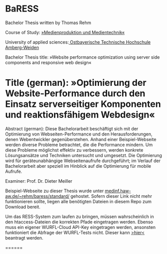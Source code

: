 BaRESS
======

Bachelor Thesis written by Thomas Rehm

Course of Study: <a target="_blank" href="http://www.oth-aw.de/studium/bachelorstudiengaenge/medienproduktion_und_technik/allgemeines/">»Medienproduktion und Medientechnik«</a>

University of applied sciences:<a target="_blank" href="http://www.oth-aw.de"> Ostbayerische Technische Hochschule Amberg-Weiden</a>

Bachelor Thesis title:
»Website performance optimization using server side components and responsive web design«

Title (german):
»Optimierung der Website-Performance durch den Einsatz serverseitiger Komponenten und reaktionsfähigem Webdesign«
======
Abstract (german):
Diese Bachelorarbeit beschäftigt sich mit der Optimierung von Webseiten-Performance und den Herausforderungen, denen Webentwickler gegenüberstehen. Anhand einer Beispiel-Webseite werden diverse Probleme betrachtet, die die Performance mindern. Um diese Probleme möglichst effektiv zu verbessern, werden konkrete Lösungsansätze und Techniken untersucht und umgesetzt. Die Optimierung wird für geräteunabhängige Webseitenaufrufe durchgeführt; im Verlauf der Bachelorarbeit aber speziell im Hinblick auf die Optimierung für mobile Aufrufe.

Examiner: Prof. Dr. Dieter Meiller


Beispiel-Webseite zu dieser Thesis wurde unter <a target="_blank" href="http://medinf.haw-aw.de/~rehm/baress/standard">medinf.haw-aw.de/~rehm/baress/standard/</a> gehostet. Sofern dieser Link nicht mehr funktionieren sollte, liegen alle benötigten Dateien in diesem Repo zum Download bereit.

Um das RESS-System zum laufen zu bringen, müssen wahrscheinlich in den htaccess-Dateien die korrekten Pfade eingetragen werden. Ebenso muss ein eigener WURFL-Cloud API-Key eingetragen werden, ansonsten funktioniert die Abfrage der WURFL-Tests nicht. Dieser kann <a target="_blank" href="https://scientiamobile.com/cloud/signup/free">>hier<</a> beantragt werden.

======
